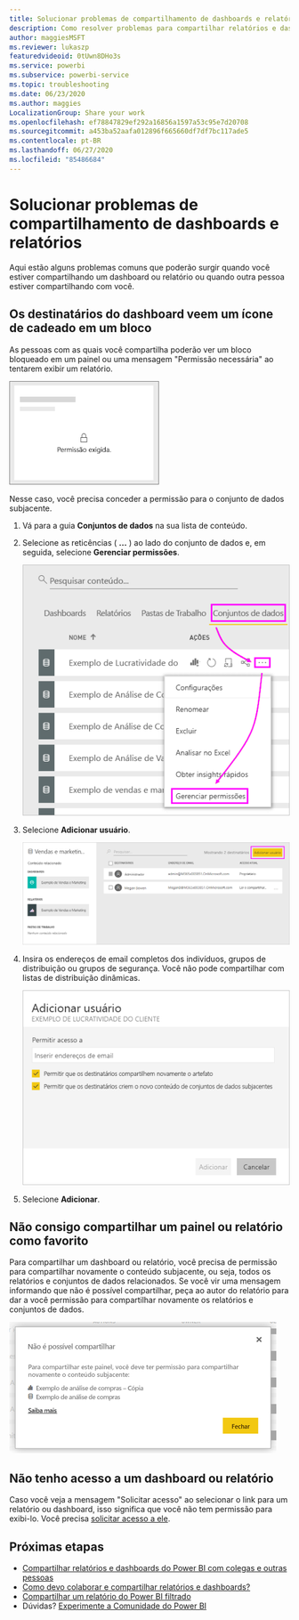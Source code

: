 ```yaml
---
title: Solucionar problemas de compartilhamento de dashboards e relatórios
description: Como resolver problemas para compartilhar relatórios e dashboards do Power BI com colegas dentro e fora de sua organização.
author: maggiesMSFT
ms.reviewer: lukaszp
featuredvideoid: 0tUwn8DHo3s
ms.service: powerbi
ms.subservice: powerbi-service
ms.topic: troubleshooting
ms.date: 06/23/2020
ms.author: maggies
LocalizationGroup: Share your work
ms.openlocfilehash: ef78847829ef292a16856a1597a53c95e7d20708
ms.sourcegitcommit: a453ba52aafa012896f665660df7df7bc117ade5
ms.contentlocale: pt-BR
ms.lasthandoff: 06/27/2020
ms.locfileid: "85486684"
---
```

# <a name="troubleshoot-sharing-dashboards-and-reports"></a>Solucionar problemas de compartilhamento de dashboards e relatórios

Aqui estão alguns problemas comuns que poderão surgir quando você estiver compartilhando um dashboard ou relatório ou quando outra pessoa estiver compartilhando com você. 

## <a name="dashboard-recipients-see-a-lock-icon-in-a-tile"></a>Os destinatários do dashboard veem um ícone de cadeado em um bloco

As pessoas com as quais você compartilha poderão ver um bloco bloqueado em um painel ou uma mensagem "Permissão necessária" ao tentarem exibir um relatório.

![Bloco do Power BI bloqueado](media/service-share-dashboards/power-bi-locked_tile_small.png)

Nesse caso, você precisa conceder a permissão para o conjunto de dados subjacente.

1. Vá para a guia **Conjuntos de dados** na sua lista de conteúdo.

1. Selecione as reticências ( **...** ) ao lado do conjunto de dados e, em seguida, selecione **Gerenciar permissões**.

    ![Gerenciar permissões](media/service-share-dashboards/power-bi-sharing-manage-permissions.png)

1. Selecione **Adicionar usuário**.

    ![Selecionar Adicionar usuário](media/service-share-dashboards/power-bi-share-dataset-add-user.png)

1. Insira os endereços de email completos dos indivíduos, grupos de distribuição ou grupos de segurança. Você não pode compartilhar com listas de distribuição dinâmicas.

    ![Adicionar endereços de email](media/service-share-dashboards/power-bi-add-user-dataset.png)

1. Selecione **Adicionar**.

## <a name="i-cant-share-a-dashboard-or-report"></a>Não consigo compartilhar um painel ou relatório como favorito

Para compartilhar um dashboard ou relatório, você precisa de permissão para compartilhar novamente o conteúdo subjacente, ou seja, todos os relatórios e conjuntos de dados relacionados. Se você vir uma mensagem informando que não é possível compartilhar, peça ao autor do relatório para dar a você permissão para compartilhar novamente os relatórios e conjuntos de dados.

![Mensagem "Não é possível compartilhar"](media/service-share-dashboards/power-bi-sharing-unable-to-share.png)

## <a name="i-dont-have-access-to-a-dashboard-or-report"></a>Não tenho acesso a um dashboard ou relatório

Caso você veja a mensagem "Solicitar acesso" ao selecionar o link para um relatório ou dashboard, isso significa que você não tem permissão para exibi-lo. Você precisa [solicitar acesso a ele](service-request-access.md).

## <a name="next-steps"></a>Próximas etapas

- [Compartilhar relatórios e dashboards do Power BI com colegas e outras pessoas](service-share-dashboards.md)
- [Como devo colaborar e compartilhar relatórios e dashboards?](service-how-to-collaborate-distribute-dashboards-reports.md)
-  [Compartilhar um relatório do Power BI filtrado](service-share-reports.md)
- Dúvidas? [Experimente a Comunidade do Power BI](https://community.powerbi.com/)
